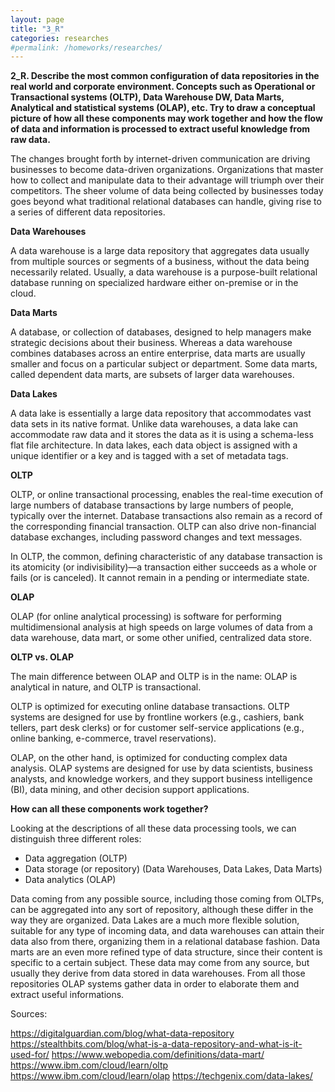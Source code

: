 ```yaml
---
layout: page
title: "3_R"
categories: researches
#permalink: /homeworks/researches/
---
```

<b>2_R. Describe the most common configuration of data repositories in the real world and corporate environment. Concepts such as Operational or Transactional systems (OLTP), Data Warehouse DW, Data Marts, Analytical and statistical systems (OLAP), etc. Try to draw a conceptual picture of how all these components may work together and how the flow of data and information is processed to extract useful knowledge from raw data.</b>

The changes brought forth by internet-driven communication are driving businesses to become data-driven organizations.  Organizations that master how to collect and manipulate data to their advantage will triumph over their competitors. The sheer volume of data being collected by businesses today goes beyond what traditional relational databases can handle, giving rise to a series of different data repositories.

<b>Data Warehouses</b>

A data warehouse is a large data repository that aggregates data usually from multiple sources or segments of a business, without the data being necessarily related.  Usually, a data warehouse is a purpose-built relational database running on specialized hardware either on-premise or in the cloud.

<b>Data Marts</b>

A database, or collection of databases, designed to help managers make strategic decisions about their business. Whereas a data warehouse combines databases across an entire enterprise, data marts are usually smaller and focus on a particular subject or department. Some data marts, called dependent data marts, are subsets of larger data warehouses.

<b>Data Lakes</b>

A data lake is essentially a large data repository that accommodates vast data sets in its native format. Unlike data warehouses, a data lake can accommodate raw data and it stores the data as it is using a schema-less flat file architecture. In data lakes, each data object is assigned with a unique identifier or a key and is tagged with a set of metadata tags.

<b>OLTP</b>

OLTP, or online transactional processing, enables the real-time execution of large numbers of database transactions by large numbers of people, typically over the internet. Database transactions also remain as a record of the corresponding financial transaction. OLTP can also drive non-financial database exchanges, including password changes and text messages.

In OLTP, the common, defining characteristic of any database transaction is its atomicity (or indivisibility)—a transaction either succeeds as a whole or fails (or is canceled). It cannot remain in a pending or intermediate state.

<b>OLAP</b>

OLAP (for online analytical processing) is software for performing multidimensional analysis at high speeds on large volumes of data from a data warehouse, data mart, or some other unified, centralized data store.

<b>OLTP vs. OLAP</b>

The main difference between OLAP and OLTP is in the name: OLAP is analytical in nature, and OLTP is transactional.

OLTP is optimized for executing online database transactions. OLTP systems are designed for use by frontline workers (e.g., cashiers, bank tellers, part desk clerks) or for customer self-service applications (e.g., online banking, e-commerce, travel reservations).

OLAP, on the other hand, is optimized for conducting complex data analysis. OLAP systems are designed for use by data scientists, business analysts, and knowledge workers, and they support business intelligence (BI), data mining, and other decision support applications.

<b>How can all these components work together?</b>

Looking at the descriptions of all these data processing tools, we can distinguish three different roles:

-	Data aggregation (OLTP)
-	Data storage (or repository) (Data Warehouses, Data Lakes, Data Marts)
-	Data analytics (OLAP)

Data coming from any possible source, including those coming from OLTPs, can be aggregated into any sort of repository, although these differ in the way they are organized. Data Lakes are a much more flexible solution, suitable for any type of incoming data, and data warehouses can attain their data also from there, organizing them in a relational database fashion. Data marts are an even more refined type of data structure, since their content is specific to a certain subject. These data may come from any source, but usually they derive from data stored in data warehouses. From all those repositories OLAP systems gather data in order to elaborate them and extract useful informations.


Sources:

https://digitalguardian.com/blog/what-data-repository
https://stealthbits.com/blog/what-is-a-data-repository-and-what-is-it-used-for/
https://www.webopedia.com/definitions/data-mart/
https://www.ibm.com/cloud/learn/oltp
https://www.ibm.com/cloud/learn/olap
https://techgenix.com/data-lakes/


